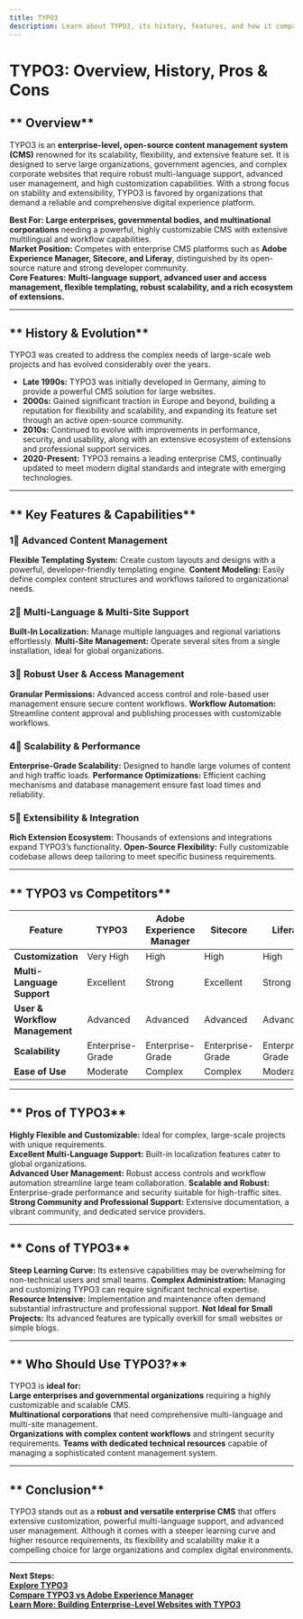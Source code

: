 ```yaml
---
title: TYPO3
description: Learn about TYPO3, its history, features, and how it compares to other enterprise-level content management systems.
---
```


# **TYPO3: Overview, History, Pros & Cons**

## ** Overview**  
TYPO3 is an **enterprise-level, open-source content management system (CMS)** renowned for its scalability, flexibility, and extensive feature set. It is designed to serve large organizations, government agencies, and complex corporate websites that require robust multi-language support, advanced user management, and high customization capabilities. With a strong focus on stability and extensibility, TYPO3 is favored by organizations that demand a reliable and comprehensive digital experience platform.

 **Best For:** **Large enterprises, governmental bodies, and multinational corporations** needing a powerful, highly customizable CMS with extensive multilingual and workflow capabilities.  
 **Market Position:** Competes with enterprise CMS platforms such as **Adobe Experience Manager, Sitecore, and Liferay**, distinguished by its open-source nature and strong developer community.  
 **Core Features:** **Multi-language support, advanced user and access management, flexible templating, robust scalability, and a rich ecosystem of extensions.**

---

## ** History & Evolution**  
TYPO3 was created to address the complex needs of large-scale web projects and has evolved considerably over the years.

- **Late 1990s:** TYPO3 was initially developed in Germany, aiming to provide a powerful CMS solution for large websites.
- **2000s:** Gained significant traction in Europe and beyond, building a reputation for flexibility and scalability, and expanding its feature set through an active open-source community.
- **2010s:** Continued to evolve with improvements in performance, security, and usability, along with an extensive ecosystem of extensions and professional support services.
- **2020-Present:** TYPO3 remains a leading enterprise CMS, continually updated to meet modern digital standards and integrate with emerging technologies.

---

## ** Key Features & Capabilities**

### **1⃣ Advanced Content Management**
 **Flexible Templating System:** Create custom layouts and designs with a powerful, developer-friendly templating engine.
 **Content Modeling:** Easily define complex content structures and workflows tailored to organizational needs.

### **2⃣ Multi-Language & Multi-Site Support**
 **Built-In Localization:** Manage multiple languages and regional variations effortlessly.
 **Multi-Site Management:** Operate several sites from a single installation, ideal for global organizations.

### **3⃣ Robust User & Access Management**
 **Granular Permissions:** Advanced access control and role-based user management ensure secure content workflows.
 **Workflow Automation:** Streamline content approval and publishing processes with customizable workflows.

### **4⃣ Scalability & Performance**
 **Enterprise-Grade Scalability:** Designed to handle large volumes of content and high traffic loads.
 **Performance Optimizations:** Efficient caching mechanisms and database management ensure fast load times and reliability.

### **5⃣ Extensibility & Integration**
 **Rich Extension Ecosystem:** Thousands of extensions and integrations expand TYPO3’s functionality.
 **Open-Source Flexibility:** Fully customizable codebase allows deep tailoring to meet specific business requirements.

---

## ** TYPO3 vs Competitors**

| Feature                   | TYPO3             | Adobe Experience Manager | Sitecore          | Liferay            |
|---------------------------|-------------------|--------------------------|-------------------|--------------------|
| **Customization**         |  Very High      |  High                  |  High           |  High            |
| **Multi-Language Support**|  Excellent      |  Strong                |  Excellent      |  Strong          |
| **User & Workflow Management** |  Advanced |  Advanced              |  Advanced       |  Advanced        |
| **Scalability**           |  Enterprise-Grade |  Enterprise-Grade     |  Enterprise-Grade|  Enterprise-Grade|
| **Ease of Use**           |  Moderate       |  Complex               |  Complex        |  Moderate        |

---

## ** Pros of TYPO3**  
 **Highly Flexible and Customizable:** Ideal for complex, large-scale projects with unique requirements.  
 **Excellent Multi-Language Support:** Built-in localization features cater to global organizations.  
 **Advanced User Management:** Robust access controls and workflow automation streamline large team collaboration.
 **Scalable and Robust:** Enterprise-grade performance and security suitable for high-traffic sites.
 **Strong Community and Professional Support:** Extensive documentation, a vibrant community, and dedicated service providers.

---

## ** Cons of TYPO3**  
 **Steep Learning Curve:** Its extensive capabilities may be overwhelming for non-technical users and small teams.
 **Complex Administration:** Managing and customizing TYPO3 can require significant technical expertise.
 **Resource Intensive:** Implementation and maintenance often demand substantial infrastructure and professional support.
 **Not Ideal for Small Projects:** Its advanced features are typically overkill for small websites or simple blogs.

---

## ** Who Should Use TYPO3?**  
TYPO3 is **ideal for:**  
 **Large enterprises and governmental organizations** requiring a highly customizable and scalable CMS.  
 **Multinational corporations** that need comprehensive multi-language and multi-site management.  
 **Organizations with complex content workflows** and stringent security requirements.
 **Teams with dedicated technical resources** capable of managing a sophisticated content management system.

---

## ** Conclusion**  
TYPO3 stands out as a **robust and versatile enterprise CMS** that offers extensive customization, powerful multi-language support, and advanced user management. Although it comes with a steeper learning curve and higher resource requirements, its flexibility and scalability make it a compelling choice for large organizations and complex digital environments.

---

 **Next Steps:**  
 **[Explore TYPO3](https://typo3.org/)**  
 **[Compare TYPO3 vs Adobe Experience Manager](#)**  
 **[Learn More: Building Enterprise-Level Websites with TYPO3](#)**
